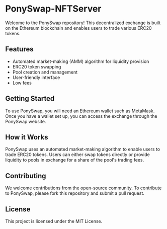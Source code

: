 # PonySwap-NFTServer
Welcome to the PonySwap repository! This decentralized exchange is built on the Ethereum blockchain and enables users to trade various ERC20 tokens.

## Features
- Automated market-making (AMM) algorithm for liquidity provision
- ERC20 token swapping
- Pool creation and management
- User-friendly interface
- Low fees

## Getting Started
To use PonySwap, you will need an Ethereum wallet such as MetaMask. Once you have a wallet set up, you can access the exchange through the PonySwap website.

## How it Works
PonySwap uses an automated market-making algorithm to enable users to trade ERC20 tokens. Users can either swap tokens directly or provide liquidity to pools in exchange for a share of the pool's trading fees.

## Contributing
We welcome contributions from the open-source community. To contribute to PonySwap, please fork this repository and submit a pull request.

## License
This project is licensed under the MIT License.
